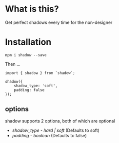 # What is this?

Get perfect shadows every time for the non-designer

# Installation

`npm i shadow --save`

Then ...

```
import { shadow } from `shadow`;

shadow({
    shadow_type: 'soft',
    padding: false
});
```

## options

shadow supports 2 options, both of which are optional

- *shadow_type* - _hard | soft_ (Defaults to soft)
- *padding* - _boolean_ (Defaults to false)
